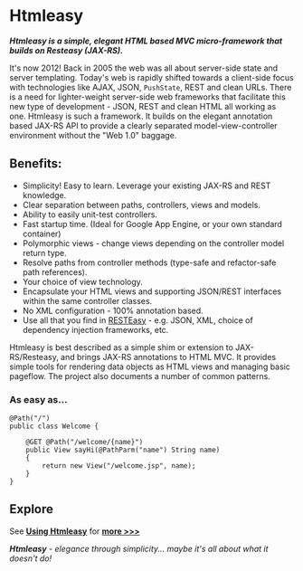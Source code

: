 # Htmleasy #

**_Htmleasy is a simple, elegant HTML based MVC micro-framework that builds on Resteasy (JAX-RS)._**

It's now 2012! Back in 2005 the web was all about server-side state and server templating. Today's web is rapidly shifted towards a client-side focus with technologies like AJAX, JSON, `PushState`, REST and clean URLs.  There is a need for lighter-weight server-side web frameworks that facilitate this new type of development - JSON, REST and clean HTML all working as one.  Htmleasy is such a framework.  It builds on the elegant annotation based JAX-RS API to provide a clearly separated model-view-controller environment without the "Web 1.0" baggage.

## Benefits: ##

  * Simplicity! Easy to learn. Leverage your existing JAX-RS and REST knowledge.
  * Clear separation between paths, controllers, views and models.
  * Ability to easily unit-test controllers.
  * Fast startup time. (Ideal for Google App Engine, or your own standard container)
  * Polymorphic views - change views depending on the controller model return type.
  * Resolve paths from controller methods (type-safe and refactor-safe path references).
  * Your choice of view technology.
  * Encapsulate your HTML views and supporting JSON/REST interfaces within the same controller classes.
  * No XML configuration - 100% annotation based.
  * Use all that you find in [RESTEasy](http://www.jboss.org/resteasy) - e.g. JSON, XML, choice of dependency injection frameworks, etc.

Htmleasy is best described as a simple shim or extension to JAX-RS/Resteasy, and brings JAX-RS annotations to HTML MVC.  It provides simple tools for rendering data objects as HTML views and managing basic pageflow.  The project also documents a number of common patterns.

### As easy as... ###


```
@Path("/")
public class Welcome {

	@GET @Path("/welcome/{name}")
	public View sayHi(@PathParm("name") String name)
	{
		return new View("/welcome.jsp", name);
	}
}
```

## Explore ##
See **[Using Htmleasy](UsingHtmleasy.md)** for **[more >>>](UsingHtmleasy.md)**

 _**Htmleasy** - elegance through simplicity... maybe it's all about what it doesn't do!_